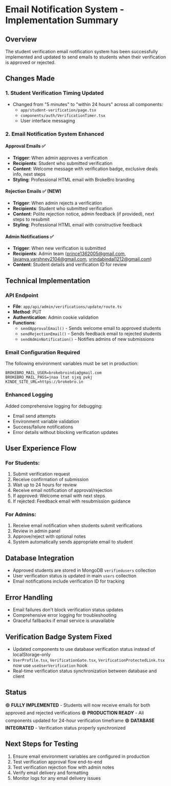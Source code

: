 # Email Notification System - Implementation Summary

## Overview
The student verification email notification system has been successfully implemented and updated to send emails to students when their verification is approved or rejected.

## Changes Made

### 1. Student Verification Timing Updated
- Changed from "5 minutes" to "within 24 hours" across all components:
  - `app/student-verification/page.tsx`
  - `components/auth/VerificationTimer.tsx`
  - User interface messaging

### 2. Email Notification System Enhanced

#### Approval Emails ✅
- **Trigger**: When admin approves a verification
- **Recipients**: Student who submitted verification
- **Content**: Welcome message with verification badge, exclusive deals info, next steps
- **Styling**: Professional HTML email with BrokeBro branding

#### Rejection Emails ✅ (NEW)
- **Trigger**: When admin rejects a verification
- **Recipients**: Student who submitted verification  
- **Content**: Polite rejection notice, admin feedback (if provided), next steps to resubmit
- **Styling**: Professional HTML email with constructive feedback

#### Admin Notifications ✅
- **Trigger**: When new verification is submitted
- **Recipients**: Admin team (prince1362005@gmail.com, lavanya.varshney2104@gmail.com, vrindabindal1212@gmail.com)
- **Content**: Student details and verification ID for review

## Technical Implementation

### API Endpoint
- **File**: `app/api/admin/verifications/update/route.ts`
- **Method**: PUT
- **Authentication**: Admin cookie validation
- **Functions**:
  - `sendApprovalEmail()` - Sends welcome email to approved students
  - `sendRejectionEmail()` - Sends feedback email to rejected students
  - `sendAdminNotification()` - Notifies admins of new submissions

### Email Configuration Required
The following environment variables must be set in production:

```
BROKEBRO_MAIL_USER=brokebroindia@gmail.com
BROKEBRO_MAIL_PASS=jnaa ltat sjxq pvkj
KINDE_SITE_URL=https://brokebro.in
```

### Enhanced Logging
Added comprehensive logging for debugging:
- Email send attempts
- Environment variable validation
- Success/failure notifications
- Error details without blocking verification updates

## User Experience Flow

### For Students:
1. Submit verification request
2. Receive confirmation of submission
3. Wait up to 24 hours for review
4. Receive email notification of approval/rejection
5. If approved: Welcome email with next steps
6. If rejected: Feedback email with resubmission guidance

### For Admins:
1. Receive email notification when students submit verifications
2. Review in admin panel
3. Approve/reject with optional notes
4. System automatically sends appropriate email to student

## Database Integration
- Approved students are stored in MongoDB `verifiedusers` collection
- User verification status is updated in main `users` collection
- Email notifications include verification ID for tracking

## Error Handling
- Email failures don't block verification status updates
- Comprehensive error logging for troubleshooting
- Graceful fallbacks if email service is unavailable

## Verification Badge System Fixed
- Updated components to use database verification status instead of localStorage-only
- `UserProfile.tsx`, `VerificationGate.tsx`, `VerificationProtectedLink.tsx` now use `useUserVerification` hook
- Real-time verification status synchronization between database and client

## Status
🟢 **FULLY IMPLEMENTED** - Students will now receive emails for both approved and rejected verifications
🟢 **PRODUCTION READY** - All components updated for 24-hour verification timeframe
🟢 **DATABASE INTEGRATED** - Verification status properly synchronized

## Next Steps for Testing
1. Ensure email environment variables are configured in production
2. Test verification approval flow end-to-end
3. Test verification rejection flow with admin notes
4. Verify email delivery and formatting
5. Monitor logs for any email delivery issues
